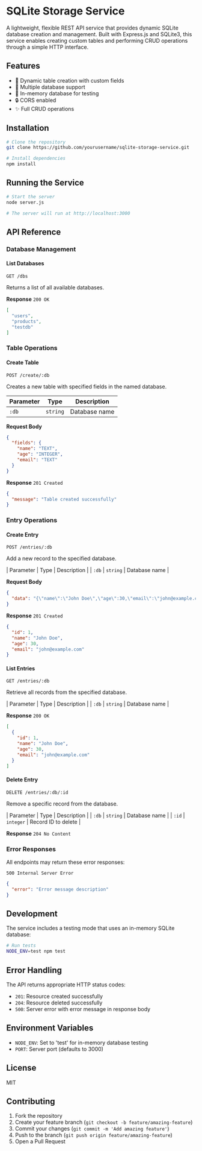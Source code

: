 # SQLite Storage Service

A lightweight, flexible REST API service that provides dynamic SQLite database creation and management. Built with Express.js and SQLite3, this service enables creating custom tables and performing CRUD operations through a simple HTTP interface.

## Features

- 🔧 Dynamic table creation with custom fields
- 💾 Multiple database support
- 🧪 In-memory database for testing
- 🔒 CORS enabled
- ✨ Full CRUD operations

## Installation

```bash
# Clone the repository
git clone https://github.com/yourusername/sqlite-storage-service.git

# Install dependencies
npm install
```

## Running the Service

```bash
# Start the server
node server.js

# The server will run at http://localhost:3000
```

## API Reference

### Database Management

#### List Databases
```http
GET /dbs
```
Returns a list of all available databases.

**Response** `200 OK`
```json
[
  "users",
  "products",
  "testdb"
]
```

### Table Operations

#### Create Table
```http
POST /create/:db
```
Creates a new table with specified fields in the named database.

| Parameter | Type | Description |
|-----------|------|-------------|
| `:db` | `string` | Database name |

**Request Body**
```json
{
  "fields": {
    "name": "TEXT",
    "age": "INTEGER",
    "email": "TEXT"
  }
}
```

**Response** `201 Created`
```json
{
  "message": "Table created successfully"
}
```

### Entry Operations

#### Create Entry
```http
POST /entries/:db
```
Add a new record to the specified database.

| Parameter | Type | Description |
| `:db` | `string` | Database name |

**Request Body**
```json
{
  "data": "{\"name\":\"John Doe\",\"age\":30,\"email\":\"john@example.com\"}"
}
```

**Response** `201 Created`
```json
{
  "id": 1,
  "name": "John Doe",
  "age": 30,
  "email": "john@example.com"
}
```

#### List Entries
```http
GET /entries/:db
```
Retrieve all records from the specified database.

| Parameter | Type | Description |
| `:db` | `string` | Database name |

**Response** `200 OK`
```json
[
  {
    "id": 1,
    "name": "John Doe",
    "age": 30,
    "email": "john@example.com"
  }
]
```

#### Delete Entry
```http
DELETE /entries/:db/:id
```
Remove a specific record from the database.

| Parameter | Type | Description |
| `:db` | `string` | Database name |
| `:id` | `integer` | Record ID to delete |

**Response** `204 No Content`

### Error Responses

All endpoints may return these error responses:

```http
500 Internal Server Error
```
```json
{
  "error": "Error message description"
}
```

## Development

The service includes a testing mode that uses an in-memory SQLite database:

```bash
# Run tests
NODE_ENV=test npm test
```

## Error Handling

The API returns appropriate HTTP status codes:

- `201`: Resource created successfully
- `204`: Resource deleted successfully
- `500`: Server error with error message in response body

## Environment Variables

- `NODE_ENV`: Set to 'test' for in-memory database testing
- `PORT`: Server port (defaults to 3000)

## License

MIT

## Contributing

1. Fork the repository
2. Create your feature branch (`git checkout -b feature/amazing-feature`)
3. Commit your changes (`git commit -m 'Add amazing feature'`)
4. Push to the branch (`git push origin feature/amazing-feature`)
5. Open a Pull Request